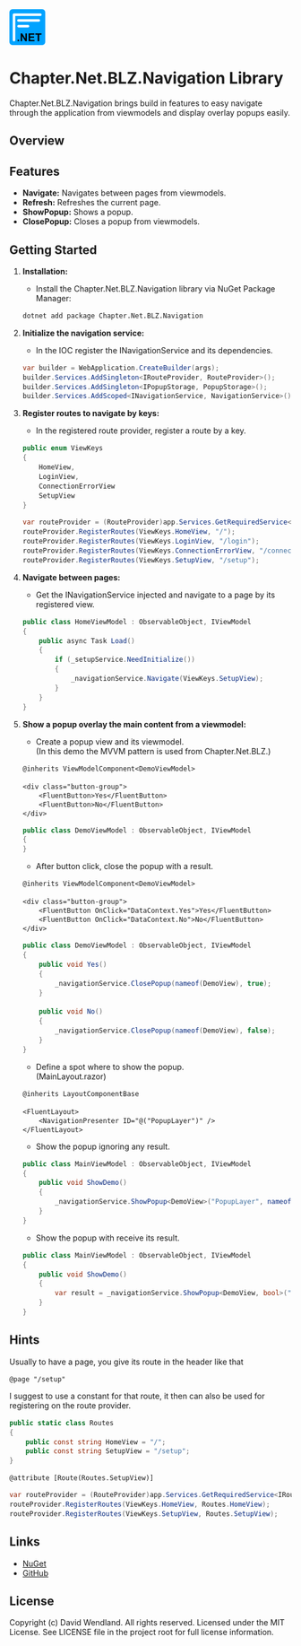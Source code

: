 <img src="https://raw.githubusercontent.com/dwndland/Chapter.Net.BLZ.Navigation/master/Icon.png" alt="logo" width="64"/>

# Chapter.Net.BLZ.Navigation Library
Chapter.Net.BLZ.Navigation brings build in features to easy navigate through the application from viewmodels and display overlay popups easily.

## Overview

## Features
- **Navigate:** Navigates between pages from viewmodels.
- **Refresh:** Refreshes the current page.
- **ShowPopup:** Shows a popup.
- **ClosePopup:** Closes a popup from viewmodels.

## Getting Started

1. **Installation:**
    - Install the Chapter.Net.BLZ.Navigation library via NuGet Package Manager:
    ```bash
    dotnet add package Chapter.Net.BLZ.Navigation
    ```

2. **Initialize the navigation service:**
    - In the IOC register the INavigationService and its dependencies.
    ```csharp
    var builder = WebApplication.CreateBuilder(args);
    builder.Services.AddSingleton<IRouteProvider, RouteProvider>();
    builder.Services.AddSingleton<IPopupStorage, PopupStorage>();
    builder.Services.AddScoped<INavigationService, NavigationService>();
    ```

3. **Register routes to navigate by keys:**
    - In the registered route provider, register a route by a key.
    ```csharp
    public enum ViewKeys
    {
        HomeView,
        LoginView,
        ConnectionErrorView
        SetupView
    }
    ```
    ```csharp
    var routeProvider = (RouteProvider)app.Services.GetRequiredService<IRouteProvider>();
    routeProvider.RegisterRoutes(ViewKeys.HomeView, "/");
    routeProvider.RegisterRoutes(ViewKeys.LoginView, "/login");
    routeProvider.RegisterRoutes(ViewKeys.ConnectionErrorView, "/connectionerror");
    routeProvider.RegisterRoutes(ViewKeys.SetupView, "/setup");
    ```

4. **Navigate between pages:**
    - Get the INavigationService injected and navigate to a page by its registered view.
    ```csharp
    public class HomeViewModel : ObservableObject, IViewModel
    {
        public async Task Load()
        {
            if (_setupService.NeedInitialize())
            {
                _navigationService.Navigate(ViewKeys.SetupView);
            }
        }
    }
    ```

5. **Show a popup overlay the main content from a viewmodel:**
    - Create a popup view and its viewmodel.  
    (In this demo the MVVM pattern is used from Chapter.Net.BLZ.)
    ```razor
    @inherits ViewModelComponent<DemoViewModel>

    <div class="button-group">
        <FluentButton>Yes</FluentButton>
        <FluentButton>No</FluentButton>
    </div>
    ```
    ```csharp
    public class DemoViewModel : ObservableObject, IViewModel
    {
    }
    ```
    - After button click, close the popup with a result.
    ```razor
    @inherits ViewModelComponent<DemoViewModel>

    <div class="button-group">
        <FluentButton OnClick="DataContext.Yes">Yes</FluentButton>
        <FluentButton OnClick="DataContext.No">No</FluentButton>
    </div>
    ```
    ```csharp
    public class DemoViewModel : ObservableObject, IViewModel
    {
        public void Yes()
        {
            _navigationService.ClosePopup(nameof(DemoView), true);
        }

        public void No()
        {
            _navigationService.ClosePopup(nameof(DemoView), false);
        }
    }
    ```
    - Define a spot where to show the popup.  
    (MainLayout.razor)
    ```razor
    @inherits LayoutComponentBase

    <FluentLayout>
        <NavigationPresenter ID="@("PopupLayer")" />
    </FluentLayout>
    ```
    - Show the popup ignoring any result.
    ```csharp
    public class MainViewModel : ObservableObject, IViewModel
    {
        public void ShowDemo()
        {
            _navigationService.ShowPopup<DemoView>("PopupLayer", nameof(DemoView));
        }
    }
    ```
    - Show the popup with receive its result.
    ```csharp
    public class MainViewModel : ObservableObject, IViewModel
    {
        public void ShowDemo()
        {
            var result = _navigationService.ShowPopup<DemoView, bool>("PopupLayer", nameof(DemoView));
        }
    }
    ```

## Hints
Usually to have a page, you give its route in the header like that
```razor
@page "/setup"
```
I suggest to use a constant for that route, it then can also be used for registering on the route provider.
```csharp
public static class Routes
{
    public const string HomeView = "/";
    public const string SetupView = "/setup";
}
```
```razor
@attribute [Route(Routes.SetupView)]
```
```csharp
var routeProvider = (RouteProvider)app.Services.GetRequiredService<IRouteProvider>();
routeProvider.RegisterRoutes(ViewKeys.HomeView, Routes.HomeView);
routeProvider.RegisterRoutes(ViewKeys.SetupView, Routes.SetupView);
```

## Links
* [NuGet](https://www.nuget.org/packages/Chapter.Net.BLZ.Navigation)
* [GitHub](https://github.com/dwndland/Chapter.Net.BLZ.Navigation)

## License
Copyright (c) David Wendland. All rights reserved.
Licensed under the MIT License. See LICENSE file in the project root for full license information.
